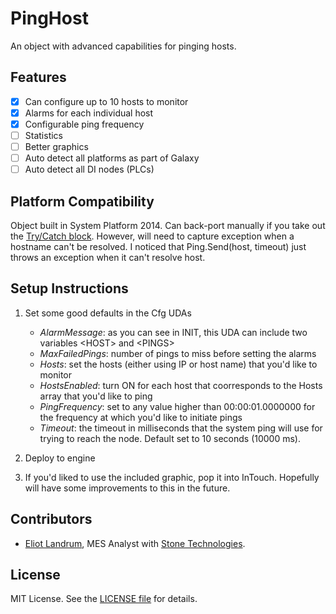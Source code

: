 PingHost
========

An object with advanced capabilities for pinging hosts. 

## Features

- [x] Can configure up to 10 hosts to monitor
- [x] Alarms for each individual host
- [x] Configurable ping frequency
- [ ] Statistics
- [ ] Better graphics
- [ ] Auto detect all platforms as part of Galaxy
- [ ] Auto detect all DI nodes (PLCs)
 
## Platform Compatibility

Object built in System Platform 2014. Can back-port manually if you take out the [Try/Catch block](https://github.com/aaOpenSource/PingHost/blob/master/export/Scripts/PingHosts.xml#L49). 
However, will need to capture exception when a hostname can't be resolved. I noticed that Ping.Send(host, timeout)
just throws an exception when it can't resolve host.
 
## Setup Instructions

1. Set some good defaults in the Cfg UDAs
	- *AlarmMessage*: as you can see in INIT, this UDA can include two variables &lt;HOST&gt; and &lt;PINGS&gt;
	- *MaxFailedPings*: number of pings to miss before setting the alarms
	- *Hosts*: set the hosts (either using IP or host name) that you'd like to monitor
	- *HostsEnabled*: turn ON for each host that coorresponds to the Hosts array that you'd like to ping
	- *PingFrequency*: set to any value higher than 00:00:01.0000000 for the frequency at which you'd like to initiate pings
	- *Timeout*: the timeout in milliseconds that the system ping will use for trying to reach the node. Default set to 10 seconds (10000 ms).

2. Deploy to engine

3. If you'd liked to use the included graphic, pop it into InTouch. Hopefully will have some improvements to this in the future.

## Contributors

* [Eliot Landrum](mailto:elandrum@stonetek.com), MES Analyst with [Stone Technologies](http://stonetek.com).

## License

MIT License. See the [LICENSE file](/LICENSE) for details.
